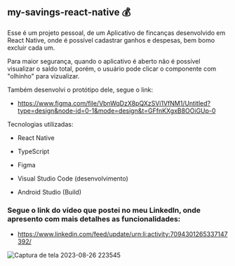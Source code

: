 ## my-savings-react-native 💰

Esse é um projeto pessoal, de um Aplicativo de fincanças desenvolvido em React Native, onde é possível cadastrar ganhos e despesas, bem bomo excluir cada um.

Para maior segurança, quando o aplicativo é aberto não é possível visualizar o saldo total, porém, o usuário pode clicar o componente com "olhinho" para vizualizar.

Também desenvolvi o protótipo dele, segue o link:
- https://www.figma.com/file/VbnWqDzX8pQXzSVi1VfNM1/Untitled?type=design&node-id=0-1&mode=design&t=GFfnKXgxB8OOiGUp-0

Tecnologias utilizadas:
- React Native
- TypeScript
- Figma

- Visual Studio Code (desenvolvimento)
- Android Studio (Build)

### Segue o link do vídeo que postei no meu LinkedIn, onde apresento com mais detalhes as funcionalidades:
- https://www.linkedin.com/feed/update/urn:li:activity:7094301265337147392/ <br/>

![Captura de tela 2023-08-26 223545](https://github.com/alinecarvalhopro/my-savings-react-native/assets/118927052/ee346647-8fc4-4b56-a105-7268325d27db)
